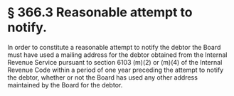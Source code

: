 # § 366.3   Reasonable attempt to notify.

In order to constitute a reasonable attempt to notify the debtor the Board must have used a mailing address for the debtor obtained from the Internal Revenue Service pursuant to section 6103 (m)(2) or (m)(4) of the Internal Revenue Code within a period of one year preceding the attempt to notify the debtor, whether or not the Board has used any other address maintained by the Board for the debtor.





